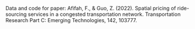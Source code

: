 Data and code for paper: Afifah, F., & Guo, Z. (2022). Spatial pricing of ride-sourcing services in a congested transportation network. Transportation Research Part C: Emerging Technologies, 142, 103777.


